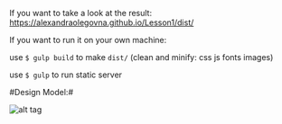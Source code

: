 If you want to take a look at the result: 
https://alexandraolegovna.github.io/Lesson1/dist/

If you want to run it on your own machine:

use ```$ gulp build``` to make `dist/` (clean and minify: css js fonts images)

use ```$ gulp``` to run static server



#Design Model:#

![alt tag](https://github.com/AlexandraOlegovna/WebTechnologiesCourse/raw/master/Lesson1/orininal.jpg)
